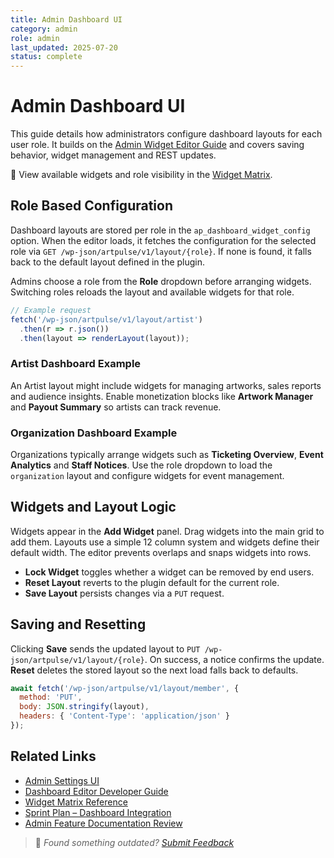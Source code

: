 ```yaml
---
title: Admin Dashboard UI
category: admin
role: admin
last_updated: 2025-07-20
status: complete
---
```


# Admin Dashboard UI

This guide details how administrators configure dashboard layouts for each user role. It builds on the [Admin Widget Editor Guide](./admin-widget-editor-guide.md) and covers saving behavior, widget management and REST updates.

🔗 View available widgets and role visibility in the [Widget Matrix](../widgets/widget-matrix-reference.md).

## Role Based Configuration

Dashboard layouts are stored per role in the `ap_dashboard_widget_config` option. When the editor loads, it fetches the configuration for the selected role via `GET /wp-json/artpulse/v1/layout/{role}`. If none is found, it falls back to the default layout defined in the plugin.

Admins choose a role from the **Role** dropdown before arranging widgets. Switching roles reloads the layout and available widgets for that role.

```js
// Example request
fetch('/wp-json/artpulse/v1/layout/artist')
  .then(r => r.json())
  .then(layout => renderLayout(layout));
```

### Artist Dashboard Example

An Artist layout might include widgets for managing artworks, sales reports and audience insights. Enable monetization blocks like **Artwork Manager** and **Payout Summary** so artists can track revenue.

### Organization Dashboard Example

Organizations typically arrange widgets such as **Ticketing Overview**, **Event Analytics** and **Staff Notices**. Use the role dropdown to load the `organization` layout and configure widgets for event management.

## Widgets and Layout Logic

Widgets appear in the **Add Widget** panel. Drag widgets into the main grid to add them. Layouts use a simple 12 column system and widgets define their default width. The editor prevents overlaps and snaps widgets into rows.

- **Lock Widget** toggles whether a widget can be removed by end users.
- **Reset Layout** reverts to the plugin default for the current role.
- **Save Layout** persists changes via a `PUT` request.

## Saving and Resetting

Clicking **Save** sends the updated layout to `PUT /wp-json/artpulse/v1/layout/{role}`. On success, a notice confirms the update. **Reset** deletes the stored layout so the next load falls back to defaults.

```js
await fetch('/wp-json/artpulse/v1/layout/member', {
  method: 'PUT',
  body: JSON.stringify(layout),
  headers: { 'Content-Type': 'application/json' }
});
```

## Related Links

- [Admin Settings UI](./admin-settings-ui.md)
- [Dashboard Editor Developer Guide](../dashboard-editor-developer-guide.md)
- [Widget Matrix Reference](../widgets/widget-matrix-reference.md)
- [Sprint Plan – Dashboard Integration](../internal/planning/Sprint_Plan.md)
- [Admin Feature Documentation Review](./admin-feature-review.md)

> 💬 *Found something outdated? [Submit Feedback](../feedback.md)*
